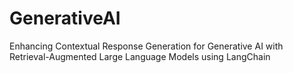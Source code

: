 # GenerativeAI
Enhancing Contextual Response Generation for Generative AI with Retrieval-Augmented Large Language Models using LangChain
